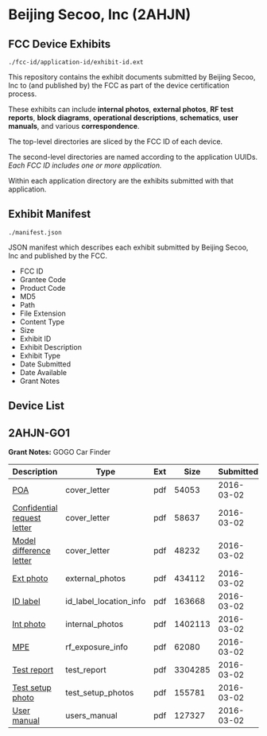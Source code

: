 # Beijing Secoo, Inc (2AHJN)
## FCC Device Exhibits

```
./fcc-id/application-id/exhibit-id.ext
```

This repository contains the exhibit documents submitted by Beijing Secoo, Inc to (and published by) the FCC as part of the device certification process.

These exhibits can include **internal photos**, **external photos**, **RF test reports**, **block diagrams**, **operational descriptions**, **schematics**, **user manuals**, and various **correspondence**.

The top-level directories are sliced by the FCC ID of each device.

The second-level directories are named according to the application UUIDs. *Each FCC ID includes one or more application.*

Within each application directory are the exhibits submitted with that application. 

## Exhibit Manifest

```
./manifest.json
```

JSON manifest which describes each exhibit submitted by Beijing Secoo, Inc and published by the FCC.

- FCC ID
- Grantee Code
- Product Code
- MD5
- Path
- File Extension
- Content Type
- Size
- Exhibit ID
- Exhibit Description
- Exhibit Type
- Date Submitted
- Date Available
- Grant Notes

## Device List
## 2AHJN-GO1
**Grant Notes:** GOGO Car Finder

| Description | Type | Ext | Size | Submitted | Available |
| ----------- | ---- | --- | ---- | --------- | --------- |
| [POA](2AHJN-GO1/7cac13abd23f5de7bb90d4c191dee4c9/2917997.pdf) | cover_letter | pdf | 54053 | 2016-03-02 | 2016-03-02 |
| [Confidential request letter](2AHJN-GO1/7cac13abd23f5de7bb90d4c191dee4c9/2917998.pdf) | cover_letter | pdf | 58637 | 2016-03-02 | 2016-03-02 |
| [Model difference letter](2AHJN-GO1/7cac13abd23f5de7bb90d4c191dee4c9/2917999.pdf) | cover_letter | pdf | 48232 | 2016-03-02 | 2016-03-02 |
| [Ext photo](2AHJN-GO1/7cac13abd23f5de7bb90d4c191dee4c9/2918003.pdf) | external_photos | pdf | 434112 | 2016-03-02 | 2016-03-02 |
| [ID label](2AHJN-GO1/7cac13abd23f5de7bb90d4c191dee4c9/2918005.pdf) | id_label_location_info | pdf | 163668 | 2016-03-02 | 2016-03-02 |
| [Int photo](2AHJN-GO1/7cac13abd23f5de7bb90d4c191dee4c9/2918004.pdf) | internal_photos | pdf | 1402113 | 2016-03-02 | 2016-03-02 |
| [MPE](2AHJN-GO1/7cac13abd23f5de7bb90d4c191dee4c9/2918000.pdf) | rf_exposure_info | pdf | 62080 | 2016-03-02 | 2016-03-02 |
| [Test report](2AHJN-GO1/7cac13abd23f5de7bb90d4c191dee4c9/2918001.pdf) | test_report | pdf | 3304285 | 2016-03-02 | 2016-03-02 |
| [Test setup photo](2AHJN-GO1/7cac13abd23f5de7bb90d4c191dee4c9/2918002.pdf) | test_setup_photos | pdf | 155781 | 2016-03-02 | 2016-03-02 |
| [User manual](2AHJN-GO1/7cac13abd23f5de7bb90d4c191dee4c9/2918006.pdf) | users_manual | pdf | 127327 | 2016-03-02 | 2016-03-02 |
